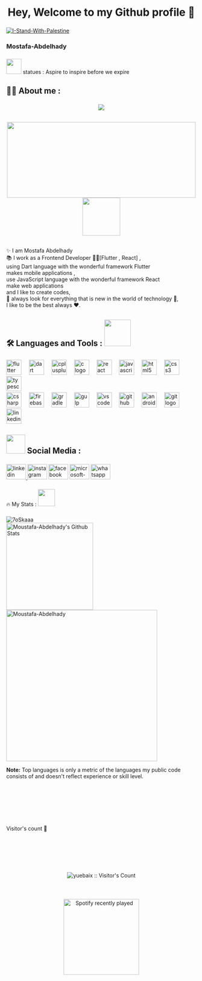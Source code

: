 <h1 align="center">Hey, Welcome to my Github profile 👋 </h1>

###

  [![I-Stand-With-Palestine](https://raw.githubusercontent.com/Safouene1/support-palestine-banner/master/banner-support.svg)](https://arab.org/portal/palestine/where-to-donate/)

###

<h3 align="start">Mostafa-Abdelhady </h3>

###

<p align="start"><img height="40" src="https://emoji.gg/assets/emoji/7333-parrotdance.gif"> statues :  Aspire to inspire before we expire</p>

###

<h2 align="start">🧑‍💻 About me : </h2>

###
<p align="center">
  <a href="https://github.com/DenverCoder1/readme-typing-svg"><img src="https://readme-typing-svg.herokuapp.com?font=Time+New+Roman&color=708A81&size=25&center=true&vCenter=true&width=600&height=100&lines=I'm+Moustafa+Abdelhady;Junior+Flutter+Developer;Competitive+Programmer;Specialist+on+Codeforces;Consistent+with+adding+more+to+my+knowledge"></a>
</p>
<br/>
<div align="center">
  <img height="200"  width="500" src="https://camo.githubusercontent.com/a387e940e5436c5eeef6050ef5799195197f5b457847082856099f3e28d4e773/68747470733a2f2f6d656469612e67697068792e636f6d2f6d656469612f6247677363356d576f727966674b427831752f67697068792e676966" />
  <br/>
     <picture><img align="center" src = "https://media.giphy.com/media/qEqiI3Oq7vBkoE236M/giphy.gif" width = 100px></picture>
</div>
  
  <br/>
<p align="start">✨ I am Mostafa Abdelhady<br>📚 I work as a Frontend Developer 🧑‍💻[Flutter , React] ,<br> using Dart language with the wonderful framework Flutter <br> makes mobile applications ,<br> use JavaScript language with the wonderful framework React <br>make web applications <br> and I like to create codes,<br>🎯 always look for everything that is new in the world of technology 🎲, <br>   I like to be the best always ❤️.</p>

###
<h2 align="start">🛠️ Languages and Tools :<picture> <img src="https://media.giphy.com/media/WUlplcMpOCEmTGBtBW/giphy.gif" width=70> </picture>  </h2>

###

<div align="start">
  <img src="https://cdn.jsdelivr.net/gh/devicons/devicon/icons/flutter/flutter-original.svg" height="40" alt="flutter logo"  />
  <img width="12" />
  <img src="https://cdn.jsdelivr.net/gh/devicons/devicon/icons/dart/dart-original.svg" height="40" alt="dart logo"  />
  <img width="12" />
  <img src="https://cdn.jsdelivr.net/gh/devicons/devicon/icons/cplusplus/cplusplus-original.svg" height="40" alt="cplusplus logo"  />
  <img width="12" />
  <img src="https://cdn.jsdelivr.net/gh/devicons/devicon/icons/c/c-original.svg" height="40" alt="c logo"  />
  <img width="12" />
  <img src="https://cdn.jsdelivr.net/gh/devicons/devicon/icons/react/react-original.svg" height="40" alt="react logo"  />
  <img width="12" />
  <img src="https://cdn.jsdelivr.net/gh/devicons/devicon/icons/javascript/javascript-original.svg" height="40" alt="javascript logo"  />
  <img width="12" />
 
  <img src="https://cdn.jsdelivr.net/gh/devicons/devicon/icons/html5/html5-original.svg" height="40" alt="html5 logo"  />
  <img width="12" />
  <img src="https://cdn.jsdelivr.net/gh/devicons/devicon/icons/css3/css3-original.svg" height="40" alt="css3 logo"  />
  <img width="12" />
  <img src="https://cdn.jsdelivr.net/gh/devicons/devicon/icons/typescript/typescript-original.svg" height="40" alt="typescript logo"  />
  <img width="12" />
  <br>
  <img src="https://cdn.jsdelivr.net/gh/devicons/devicon/icons/csharp/csharp-original.svg" height="40" alt="csharp logo"  />
  <img width="12" />
  <img src="https://cdn.jsdelivr.net/gh/devicons/devicon/icons/firebase/firebase-plain.svg" height="40" alt="firebase logo"  />
  <img width="12" />
  <img src="https://cdn.jsdelivr.net/gh/devicons/devicon/icons/gradle/gradle-plain.svg" height="40" alt="gradle logo"  />
  <img width="12" />
  
  <img src="https://cdn.jsdelivr.net/gh/devicons/devicon/icons/gulp/gulp-plain.svg" height="40" alt="gulp logo"  />
  <img width="12" />
  <img src="https://cdn.jsdelivr.net/gh/devicons/devicon/icons/vscode/vscode-original.svg" height="40" alt="vscode logo"  />
  <img width="12" />
  <img src="https://cdn.jsdelivr.net/gh/devicons/devicon/icons/github/github-original.svg" height="40" alt="github logo"  />
  <img width="12" />
  <img src="https://cdn.jsdelivr.net/gh/devicons/devicon/icons/androidstudio/androidstudio-original.svg" height="40" alt="androidstudio logo"  />
  <img width="12" />
  <img src="https://cdn.jsdelivr.net/gh/devicons/devicon/icons/git/git-original.svg" height="40" alt="git logo"  />
  <img width="12" />
  <img src="https://cdn.jsdelivr.net/gh/devicons/devicon/icons/linkedin/linkedin-original.svg" height="40" alt="linkedin logo"  />
</div>

###

<h2 align="start"> <picture> <img src="https://media.giphy.com/media/UmbybxMJ3sRvKBV5qw/giphy.gif" width = 50px></picture> Social Media  :</h2>

###

<div align="start">
  <a href="https://www.linkedin.com/in/moustafaabdelhady55/" target="_blank">
    <img src="https://raw.githubusercontent.com/maurodesouza/profile-readme-generator/master/src/assets/icons/social/linkedin/default.svg" width="52" height="40" alt="linkedin logo"  />
  </a>
  <img src="https://raw.githubusercontent.com/maurodesouza/profile-readme-generator/master/src/assets/icons/social/instagram/default.svg" width="52" height="40" alt="instagram logo"  />
  <img src="https://raw.githubusercontent.com/maurodesouza/profile-readme-generator/master/src/assets/icons/social/facebook/default.svg" width="52" height="40" alt="facebook logo"  />
  <img src="https://raw.githubusercontent.com/maurodesouza/profile-readme-generator/master/src/assets/icons/social/microsoft-outlook/default.svg" width="52" height="40" alt="microsoft-outlook logo"  />
  <img src="https://raw.githubusercontent.com/maurodesouza/profile-readme-generator/master/src/assets/icons/social/whatsapp/default.svg" width="52" height="40" alt="whatsapp logo"  />
</div>

###

<p align="start"> 🔥 My Stats :<picture> <img src="https://media.giphy.com/media/ZOKhyP4ai1guMHhwFB/giphy.gif" width=45> </picture> </p>

###
<div align="start">
  
<img src="https://github-readme-streak-stats.herokuapp.com/?user=Moustafa-Abdelhady&theme=tokyonight_duo" alt="7oSkaaa" /> <br/>
    <a href="https://github.com/anuraghazra/github-readme-stats">
	    <img alt="Moustafa-Abdelhady's Github Stats" src="https://github-readme-stats.vercel.app/api?username=Moustafa-Abdelhady&show_icons=true&count_private=true&locale=en&theme=tokyonight&layout=compact" height="230px"/></a><br/>
	  <img src="https://github-readme-stats.vercel.app/api/top-langs?username=Moustafa-Abdelhady&langs_count=4&show_icons=true&locale=en&theme=tokyonight" alt="Moustafa-Abdelhady"  width="400px" />
   
  <b>Note:</b> Top languages is only a metric of the languages my public code consists of and doesn't reflect experience or skill level.
  </div>
<br/>



<div align="start">
  <img height="200" <h4 align="center">Visitor's count 👀</h4>
<p align="center"><img src="https://profile-counter.glitch.me/{Moustafa-Abdelhady}/count.svg" alt="yuebaix :: Visitor's Count" /></p>
<br/>
</div>

###

<div align="center">
  <a  href="https://open.spotify.com/user/you">
    <img height="200"  src="https://spotify-recently-played-readme.vercel.app/api?count=3&unique=true" alt="Spotify recently played"  />
  </a>
</div>

###
